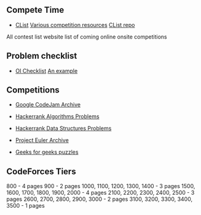 ## Compete Time

-   [CList](https://clist.by/) [Various competition resources](https://clist.by/resources/)
    [CList repo](https://github.com/aropan/clist)

All contest list website list of coming online onsite competitions

## Problem checklist

-   [OI Checklist](https://oichecklist.pythonanywhere.com/) [An example](http://oichecklist.pythonanywhere.com/view/ad044b7982f1574203d5cb907a7823811cb0605f)

## Competitions

-   [Google CodeJam Archive](https://codingcompetitions.withgoogle.com/codejam/archive)

-   [Hackerrank Algorithms Problems](https://www.hackerrank.com/domains/algorithms)

-   [Hackerrank Data Structures Problems](https://www.hackerrank.com/domains/data-structures)

-   [Project Euler Archive](https://projecteuler.net/archives)

-   [Geeks for geeks puzzles](https://www.geeksforgeeks.org/puzzles/)

## CodeForces Tiers

800 - 4 pages
900 - 2 pages
1000, 1100, 1200, 1300, 1400 - 3 pages
1500, 1600, 1700, 1800, 1900, 2000 - 4 pages
2100, 2200, 2300, 2400, 2500 - 3 pages
2600, 2700, 2800, 2900, 3000 - 2 pages
3100, 3200, 3300, 3400, 3500 - 1 pages
